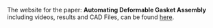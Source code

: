 The website for the paper: **Automating Deformable Gasket Assembly** including videos, results and CAD Files, can be found [here](https://berkeleyautomation.github.io/robot-gasket/).

